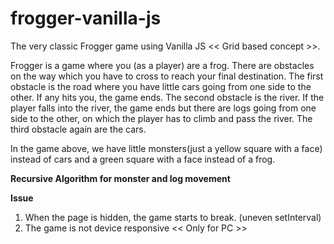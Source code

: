 # frogger-vanilla-js
The very classic Frogger game using Vanilla JS << Grid based concept >>.

Frogger is a game where you (as a player) are a frog. There are obstacles on the way 
which you have to cross to reach your final destination. The first obstacle is the road
where you have little cars going from one side to the other. If any hits you, the game
ends. The second obstacle is the river. If the player falls into the river, the game ends 
but there are logs going from one side to the other, on which the player has to climb 
and pass the river. The third obstacle again are the cars. 

In the game above, we have little monsters(just a yellow square with a face) instead of cars and a green square with a face
instead of a frog.



**Recursive Algorithm for monster and log movement**



**Issue**
1. When the page is hidden, the game starts to break. (uneven setInterval)  
2. The game is not device responsive << Only for PC >>
